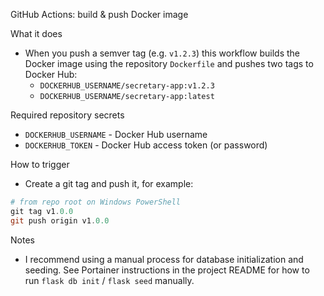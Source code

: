 GitHub Actions: build & push Docker image

What it does
- When you push a semver tag (e.g. `v1.2.3`) this workflow builds the Docker image using the repository `Dockerfile` and pushes two tags to Docker Hub:
  - `DOCKERHUB_USERNAME/secretary-app:v1.2.3`
  - `DOCKERHUB_USERNAME/secretary-app:latest`

Required repository secrets
- `DOCKERHUB_USERNAME` - Docker Hub username
- `DOCKERHUB_TOKEN` - Docker Hub access token (or password)

How to trigger
- Create a git tag and push it, for example:

```powershell
# from repo root on Windows PowerShell
git tag v1.0.0
git push origin v1.0.0
```

Notes
- I recommend using a manual process for database initialization and seeding. See Portainer instructions in the project README for how to run `flask db init` / `flask seed` manually.
